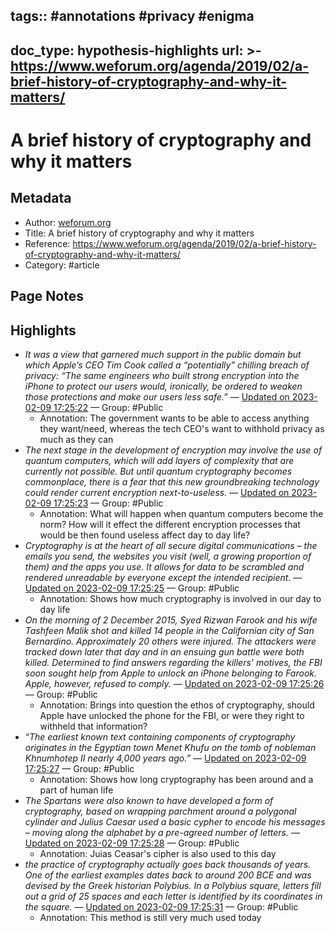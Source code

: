 tags:: #annotations #privacy #enigma
---
doc_type: hypothesis-highlights
url: >-
  https://www.weforum.org/agenda/2019/02/a-brief-history-of-cryptography-and-why-it-matters/
---

# A brief history of cryptography and why it matters

## Metadata
- Author: [weforum.org]()
- Title: A brief history of cryptography and why it matters
- Reference: https://www.weforum.org/agenda/2019/02/a-brief-history-of-cryptography-and-why-it-matters/
- Category: #article

## Page Notes
## Highlights
- *It was a view that garnered much support in the public domain but which Apple’s CEO Tim Cook called a “potentially” chilling breach of privacy: “The same engineers who built strong encryption into the iPhone to protect our users would, ironically, be ordered to weaken those protections and make our users less safe.”* — [Updated on 2023-02-09 17:25:22](https://hyp.is/pH596qjIEe2gfpM_Z9iFjA/www.weforum.org/agenda/2019/02/a-brief-history-of-cryptography-and-why-it-matters/) — Group: #Public
    - Annotation: The government wants to be able to access anything they want/need, whereas the tech CEO's want to withhold privacy as much as they can
- *The next stage in the development of encryption may involve the use of quantum computers, which will add layers of complexity that are currently not possible. But until quantum cryptography becomes commonplace, there is a fear that this new groundbreaking technology could render current encryption next-to-useless.* — [Updated on 2023-02-09 17:25:23](https://hyp.is/pR49-KjIEe2RHvvlFrU8cw/www.weforum.org/agenda/2019/02/a-brief-history-of-cryptography-and-why-it-matters/) — Group: #Public
    - Annotation: What will happen when quantum computers become the norm? How will it effect the different encryption processes that would be then found useless affect day to day life?
- *Cryptography is at the heart of all secure digital communications – the emails you send, the websites you visit (well, a growing proportion of them) and the apps you use. It allows for data to be scrambled and rendered unreadable by everyone except the intended recipient*. — [Updated on 2023-02-09 17:25:25](https://hyp.is/piGyZqjIEe26TZNKTyp7Iw/www.weforum.org/agenda/2019/02/a-brief-history-of-cryptography-and-why-it-matters/) — Group: #Public
    - Annotation: Shows how much cryptography is involved in our day to day life
- *On the morning of 2 December 2015, Syed Rizwan Farook and his wife Tashfeen Malik shot and killed 14 people in the Californian city of San Bernardino. Approximately 20 others were injured. The attackers were tracked down later that day and in an ensuing gun battle were both killed. Determined to find answers regarding the killers’ motives, the FBI soon sought help from Apple to unlock an iPhone belonging to Farook. Apple, however, refused to comply.* — [Updated on 2023-02-09 17:25:26](https://hyp.is/pr-8LKjIEe2-bsMPT-m3Rg/www.weforum.org/agenda/2019/02/a-brief-history-of-cryptography-and-why-it-matters/) — Group: #Public
    - Annotation: Brings into question the ethos of cryptography, should Apple have unlocked the phone for the FBI, or were they right to withheld that information?
- “*The earliest known text containing components of cryptography originates in the Egyptian town Menet Khufu on the tomb of nobleman Khnumhotep II nearly 4,000 years ago.”* — [Updated on 2023-02-09 17:25:27](https://hyp.is/p66WvKjIEe21-1-NjKn82A/www.weforum.org/agenda/2019/02/a-brief-history-of-cryptography-and-why-it-matters/) — Group: #Public
    - Annotation: Shows how long cryptography has been around and a part of human life
- *The Spartans were also known to have developed a form of cryptography, based on wrapping parchment around a polygonal cylinder and Julius Caesar used a basic cypher to encode his messages – moving along the alphabet by a pre-agreed number of letters.* — [Updated on 2023-02-09 17:25:28](https://hyp.is/qFD6LqjIEe21_L8UOptO_Q/www.weforum.org/agenda/2019/02/a-brief-history-of-cryptography-and-why-it-matters/) — Group: #Public
    - Annotation: Juias Ceasar's cipher is also used to this day
- *the practice of cryptography actually goes back thousands of years. One of the earliest examples dates back to around 200 BCE and was devised by the Greek historian Polybius. In a Polybius square, letters fill out a grid of 25 spaces and each letter is identified by its coordinates in the square.* — [Updated on 2023-02-09 17:25:31](https://hyp.is/qc7TdqjIEe26KD9wS5eIbQ/www.weforum.org/agenda/2019/02/a-brief-history-of-cryptography-and-why-it-matters/) — Group: #Public
    - Annotation: This method is still very much used today


